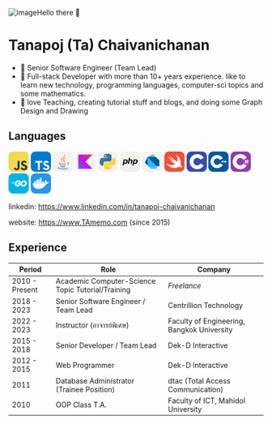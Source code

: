 ![image](https://github.com/tanapoj/tanapoj/assets/44696574/9ec2c764-ea53-4006-acd5-e4e36ad39717)Hello there 👋

# Tanapoj (Ta) Chaivanichanan

- 🔭 Senior Software Engineer (Team Lead)
- 🌱 Full-stack Developer with more than 10+ years experience. like to learn new technology, programming languages, computer-sci topics and some mathematics.
- 💬 love Teaching, creating tutorial stuff and blogs, and doing some Graph Design and Drawing


## Languages
<p>    
<img src="https://github.com/tandpfun/skill-icons/blob/main/icons/JavaScript.svg" width="40" height="40" />
<img src="https://github.com/tandpfun/skill-icons/blob/main/icons/TypeScript.svg" width="40" height="40" />
<img src="https://github.com/tandpfun/skill-icons/blob/main/icons/Java-Light.svg" width="40" height="40" />
<img src="https://github.com/tandpfun/skill-icons/blob/main/icons/Kotlin-Light.svg" width="40" height="40" />
<img src="https://github.com/tandpfun/skill-icons/blob/main/icons/Python-Light.svg" width="40" height="40" />
<img src="https://github.com/tandpfun/skill-icons/blob/main/icons/PHP-Light.svg" width="40" height="40" />
<img src="https://github.com/tandpfun/skill-icons/blob/main/icons/Dart-Light.svg" width="40" height="40" />
<img src="https://github.com/tandpfun/skill-icons/blob/main/icons/Swift.svg" width="40" height="40" />
<img src="https://github.com/tandpfun/skill-icons/blob/main/icons/C.svg" width="40" height="40" />
<img src="https://github.com/tandpfun/skill-icons/blob/main/icons/CPP.svg" width="40" height="40" />
<img src="https://github.com/tandpfun/skill-icons/blob/main/icons/CS.svg" width="40" height="40" />
<img src="https://github.com/tandpfun/skill-icons/blob/main/icons/GoLang.svg" width="40" height="40" />
<img src="https://github.com/tandpfun/skill-icons/raw/main/icons/Docker.svg" width="40" height="40" />
 
</p>
 
linkedin: https://www.linkedin.com/in/tanapoj-chaivanichanan

website: https://www.TAmemo.com (since 2015)
 
## Experience

| Period | Role | Company  
| --- |  --- | --- |
| 2010 - Present | Academic Computer-Science Topic Tutorial/Training | _Freelance_ |
| 2018 - 2023 | Senior Software Engineer / Team Lead | Centrillion Technology |
| 2022 - 2023 | Instructor (อาจารย์พิเศษ) | Faculty of Engineering, Bangkok University |
| 2015 - 2018 | Senior Developer / Team Lead | Dek-D Interactive | 
| 2012 - 2015 | Web Programmer | Dek-D Interactive |
| 2011 | Database Administrator (Trainee Position) | dtac (Total Access Communication) |
| 2010 | OOP Class T.A. | Faculty of ICT, Mahidol University |

